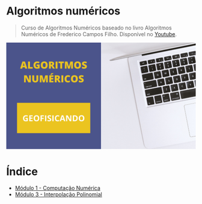 # Algoritmos numéricos

> Curso de Algoritmos Numéricos baseado no livro Algoritmos Numéricos de Frederico Campos Filho. Disponível no [Youtube](https://youtu.be/joZsYwzcJSQ).

<img src="https://github.com/Geofisicando/algoritmos-numericos/blob/main/algoritmosnumericos.png" width=1000>

# Índice

* [Módulo 1 - Computação Numérica](https://github.com/Geofisicando/algoritmos-numericos/tree/main/mod1)
* [Módulo 3 - Interpolação Polinomial](https://github.com/Geofisicando/algoritmos-numericos/tree/main/mod3)
